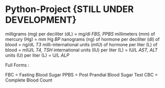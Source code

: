 # Python-Project {STILL UNDER DEVELOPMENT}

milligrams (mg) per deciliter (dL) = mg/dl                                  *FBS, PPBS* 
millimeters (mm) of mercury (Hg) = mm Hg                                    *BP*
nanograms (ng) of hormone per deciliter (dl) of blood = ng/dL               *T3*
milli-international units (mIU) of hormone per liter (L) of blood = mIU/L   *T4, TSH*
international units (IU) per liter (L) = IU/L                               *AST, ALT*
units (U) per liter (L) = U/L                                               *ALP*


Full Forms :

FBC = Fasting Blood Sugar
PPBS = Post Prandial Blood Sugar Test
CBC = Complete Blood Count
